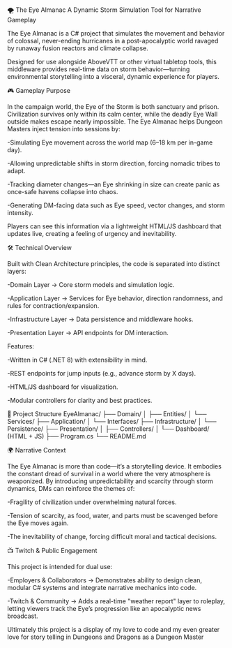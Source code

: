 🌪️ The Eye Almanac
A Dynamic Storm Simulation Tool for Narrative Gameplay

The Eye Almanac is a C# project that simulates the movement and behavior of colossal, never-ending hurricanes in a post-apocalyptic world ravaged by runaway fusion reactors and climate collapse.

Designed for use alongside AboveVTT or other virtual tabletop tools, this middleware provides real-time data on storm behavior—turning environmental storytelling into a visceral, dynamic experience for players.

🎮 Gameplay Purpose

In the campaign world, the Eye of the Storm is both sanctuary and prison. Civilization survives only within its calm center, while the deadly Eye Wall outside makes escape nearly impossible. The Eye Almanac helps Dungeon Masters inject tension into sessions by:

-Simulating Eye movement across the world map (6–18 km per in-game day).

-Allowing unpredictable shifts in storm direction, forcing nomadic tribes to adapt.

-Tracking diameter changes—an Eye shrinking in size can create panic as once-safe havens collapse into chaos.

-Generating DM-facing data such as Eye speed, vector changes, and storm intensity.


Players can see this information via a lightweight HTML/JS dashboard that updates live, creating a feeling of urgency and inevitability.

🛠️ Technical Overview

Built with Clean Architecture principles, the code is separated into distinct layers:

-Domain Layer → Core storm models and simulation logic.

-Application Layer → Services for Eye behavior, direction randomness, and rules for contraction/expansion.

-Infrastructure Layer → Data persistence and middleware hooks.

-Presentation Layer → API endpoints for DM interaction.


Features:

-Written in C# (.NET 8) with extensibility in mind.

-REST endpoints for jump inputs (e.g., advance storm by X days).

-HTML/JS dashboard for visualization.

-Modular controllers for clarity and best practices.


📂 Project Structure
EyeAlmanac/
 ├── Domain/
 │   ├── Entities/
 │   └── Services/
 ├── Application/
 │   └── Interfaces/
 ├── Infrastructure/
 │   └── Persistence/
 ├── Presentation/
 │   ├── Controllers/
 │   └── Dashboard/ (HTML + JS)
 ├── Program.cs
 └── README.md

🌍 Narrative Context

The Eye Almanac is more than code—it’s a storytelling device. It embodies the constant dread of survival in a world where the very atmosphere is weaponized. By introducing unpredictability and scarcity through storm dynamics, DMs can reinforce the themes of:

-Fragility of civilization under overwhelming natural forces.

-Tension of scarcity, as food, water, and parts must be scavenged before the Eye moves again.

-The inevitability of change, forcing difficult moral and tactical decisions.



📺 Twitch & Public Engagement

This project is intended for dual use:

-Employers & Collaborators → Demonstrates ability to design clean, modular C# systems and integrate narrative mechanics into code.

-Twitch & Community → Adds a real-time "weather report" layer to roleplay, letting viewers track the Eye’s progression like an apocalyptic news broadcast.



Ultimately this project is a display of my love to code and my even greater love for story telling in Dungeons and Dragons as a Dungeon Master
